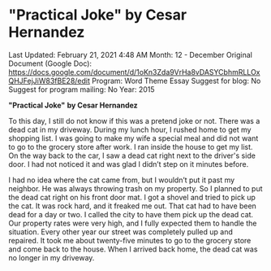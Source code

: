 # "Practical Joke" by Cesar Hernandez

Last Updated: February 21, 2021 4:48 AM
Month: 12 - December
Original Document (Google Doc): https://docs.google.com/document/d/1oKn3Zda9VrHa8vDASYCbhmRLLOxQHJFejJiW83fBE28/edit
Program: Word Theme Essay
Suggest for blog: No
Suggest for program mailing: No
Year: 2015

**"Practical Joke"** **by Cesar Hernandez**

To this day, I still do not know if this was a pretend joke or not. There was a dead cat in my driveway. During my lunch hour, I rushed home to get my shopping list. I was going to make my wife a special meal and did not want to go to the grocery store after work. I ran inside the house to get my list. On the way back to the car, I saw a dead cat right next to the driver's side door. I had not noticed it and was glad I didn’t step on it minutes before.

I had no idea where the cat came from, but I wouldn’t put it past my neighbor. He was always throwing trash on my property. So I planned to put the dead cat right on his front door mat. I got a shovel and tried to pick up the cat. It was rock hard, and it freaked me out. That cat had to have been dead for a day or two. I called the city to have them pick up the dead cat. Our property rates were very high, and I fully expected them to handle the situation. Every other year our street was completely pulled up and repaired. It took me about twenty-five minutes to go to the grocery store and come back to the house. When I arrived back home, the dead cat was no longer in my driveway.